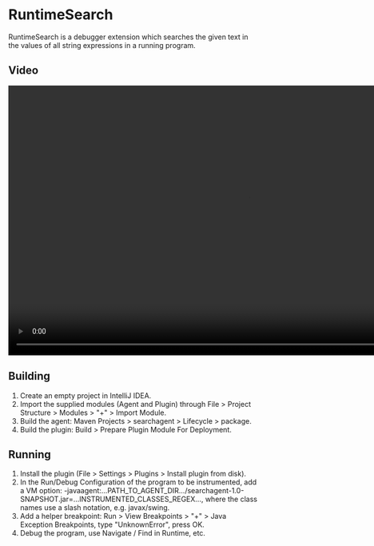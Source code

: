 # RuntimeSearch

RuntimeSearch is a debugger extension which searches the given text in the values of all string expressions in a running program.

## Video

<video width="960" height="540" controls>
  <source src="video.mp4" type="video/mp4">
</video>

## Building

1. Create an empty project in IntelliJ IDEA.
2. Import the supplied modules (Agent and Plugin) through File > Project Structure > Modules > "+" > Import Module.
3. Build the agent: Maven Projects > searchagent > Lifecycle > package.
4. Build the plugin: Build > Prepare Plugin Module For Deployment.

## Running

1. Install the plugin (File > Settings > Plugins > Install plugin from disk).
2. In the Run/Debug Configuration of the program to be instrumented, add a VM option: -javaagent:...PATH_TO_AGENT_DIR.../searchagent-1.0-SNAPSHOT.jar=...INSTRUMENTED_CLASSES_REGEX..., where the class names use a slash notation, e.g. javax/swing.
3. Add a helper breakpoint: Run > View Breakpoints > "+" > Java Exception Breakpoints, type "UnknownError", press OK.
4. Debug the program, use Navigate / Find in Runtime, etc.